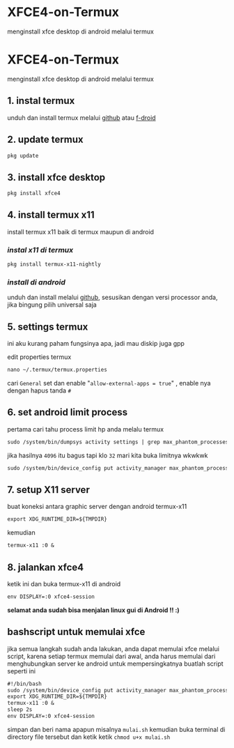 # XFCE4-on-Termux
menginstall xfce desktop di android melalui termux

# XFCE4-on-Termux
menginstall xfce desktop di android melalui termux
## 1. instal termux
unduh dan install termux melalui [github](https://github.com/termux/termux-app/releases "pergi ke github repo termux") atau [f-droid](https://f-droid.org/packages/com.termux "pergi ke f-droid termux")
## 2. update termux
```markdown
pkg update
```
## 3. install xfce desktop
```markdown
pkg install xfce4
```
## 4. install termux x11
install termux x11 baik di termux maupun di android
### 		_instal x11 di termux_
```markdown
pkg install termux-x11-nightly
```
### 		_install di android_
unduh dan install melalui [github](https://github.com/termux/termux-x11/releases), sesusikan dengan versi processor anda, jika bingung pilih universal saja
## 5. settings termux
ini aku kurang paham fungsinya apa, jadi mau diskip juga gpp

edit properties termux 
```markdown
nano ~/.termux/termux.properties
```
cari `General` set dan enable "`allow-external-apps = true`" , enable nya dengan hapus tanda `#`

## 6. set android limit process
pertama cari tahu process limit hp anda melalu termux
```markdown
sudo /system/bin/dumpsys activity settings | grep max_phantom_processes
```
jika hasilnya `4096` itu bagus tapi klo `32` mari kita buka limitnya wkwkwk
```markdown
sudo /system/bin/device_config put activity_manager max_phantom_processes 4096
```

## 7. setup X11 server
buat koneksi antara graphic server dengan android termux-x11
```markdown
export XDG_RUNTIME_DIR=${TMPDIR}
```
kemudian
```markdown
termux-x11 :0 &
```

## 8. jalankan xfce4
ketik ini dan buka termux-x11 di android
```markdown
env DISPLAY=:0 xfce4-session
```
**selamat anda sudah bisa menjalan linux gui di Android !! :)**
## bashscript untuk memulai xfce
jika semua langkah sudah anda lakukan, anda dapat memulai xfce melalui script, karena setiap termux memulai dari awal, anda harus memulai dari menghubungkan server ke android untuk mempersingkatnya buatlah script seperti ini
```markdown
#!/bin/bash
sudo /system/bin/device_config put activity_manager max_phantom_processes 4096
export XDG_RUNTIME_DIR=${TMPDIR}
termux-x11 :0 &
sleep 2s
env DISPLAY=:0 xfce4-session
```
simpan dan beri nama apapun misalnya `mulai.sh` kemudian buka terminal di directory file tersebut dan ketik ketik `chmod u+x mulai.sh`
